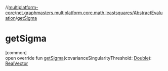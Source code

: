 //[multiplatform-core](../../../index.md)/[net.graphmasters.multiplatform.core.math.leastsquares](../index.md)/[AbstractEvaluation](index.md)/[getSigma](get-sigma.md)

# getSigma

[common]\
open override fun [getSigma](get-sigma.md)(covarianceSingularityThreshold: [Double](https://kotlinlang.org/api/latest/jvm/stdlib/kotlin/-double/index.html)): [RealVector](../../net.graphmasters.multiplatform.core.math.linear/-real-vector/index.md)
